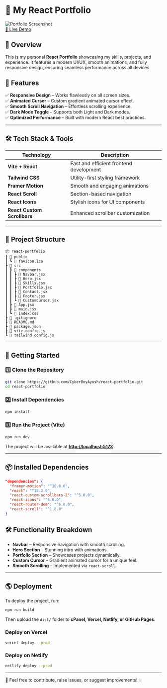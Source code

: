 # 🚀 My React Portfolio

![Portfolio Screenshot](./src/assets/project1.png)  
[🔗 Live Demo](https://cyberboyayush.in)

## 📌 Overview

This is my personal **React Portfolio** showcasing my skills, projects, and experience. It features a modern UI/UX, smooth animations, and fully responsive design, ensuring seamless performance across all devices.

## 🌟 Features

✅ **Responsive Design** – Works flawlessly on all screen sizes.  
✅ **Animated Cursor** – Custom gradient animated cursor effect.  
✅ **Smooth Scroll Navigation** – Effortless scrolling experience.  
✅ **Dark Mode Toggle** – Supports both Light and Dark modes.  
✅ **Optimized Performance** – Built with modern React best practices.

---

## 🛠️ Tech Stack & Tools

| Technology                  | Description                             |
| --------------------------- | --------------------------------------- |
| **Vite + React**            | Fast and efficient frontend development |
| **Tailwind CSS**            | Utility-first styling framework         |
| **Framer Motion**           | Smooth and engaging animations          |
| **React Scroll**            | Section-based navigation                |
| **React Icons**             | Stylish icons for UI components         |
| **React Custom Scrollbars** | Enhanced scrollbar customization        |

---

## 📂 Project Structure

```
📦 react-portfolio
┣ 📂 public
┃ ┗ 📜 favicon.ico
┣ 📂 src
┃ ┣ 📂 components
┃ ┃ ┣ 📜 Navbar.jsx
┃ ┃ ┣ 📜 Hero.jsx
┃ ┃ ┣ 📜 Skills.jsx
┃ ┃ ┣ 📜 Portfolio.jsx
┃ ┃ ┣ 📜 Contact.jsx
┃ ┃ ┣ 📜 Footer.jsx
┃ ┃ ┗ 📜 CustomCursor.jsx
┃ ┣ 📜 App.jsx
┃ ┣ 📜 main.jsx
┃ ┗ 📜 index.css
┣ 📜 .gitignore
┣ 📜 README.md
┣ 📜 package.json
┣ 📜 vite.config.js
┗ 📜 tailwind.config.js
```

---

## 🚀 Getting Started

### 1️⃣ Clone the Repository

```sh
git clone https://github.com/CyberBoyAyush/react-portfolio.git
cd react-portfolio
```

### 2️⃣ Install Dependencies

```sh
npm install
```

### 3️⃣ Run the Project (Vite)

```sh
npm run dev
```

The project will be available at **[http://localhost:5173](http://localhost:5173)**

---

## 📦 Installed Dependencies

```json
"dependencies": {
  "framer-motion": "^10.0.0",
  "react": "^18.2.0",
  "react-custom-scrollbars-2": "^5.0.0",
  "react-icons": "^5.0.0",
  "react-router-dom": "^6.0.0",
  "react-scroll": "^1.8.0"
}
```

## 🛠️ Functionality Breakdown

- **Navbar** – Responsive navigation with smooth scrolling.
- **Hero Section** – Stunning intro with animations.
- **Portfolio Section** – Showcases projects dynamically.
- **Custom Cursor** – Gradient animated cursor for a unique feel.
- **Smooth Scrolling** – Implemented via `react-scroll`.

---

## 🌎 Deployment

To deploy the project, run:

```sh
npm run build
```

Then upload the `dist/` folder to **cPanel, Vercel, Netlify, or GitHub Pages**.

### Deploy on Vercel

```sh
vercel deploy --prod
```

### Deploy on Netlify

```sh
netlify deploy --prod
```

---



🚀 Feel free to contribute, raise issues, or suggest improvements! 💡
